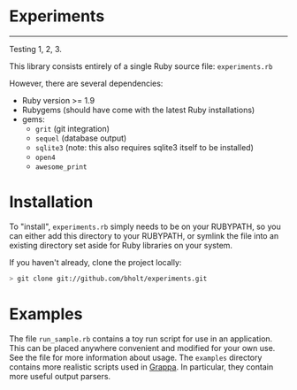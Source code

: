 # Experiments
--------------

Testing 1, 2, 3.

This library consists entirely of a single Ruby source file: `experiments.rb`

However, there are several dependencies:

- Ruby version >= 1.9
- Rubygems (should have come with the latest Ruby installations)
- gems:
  - `grit` (git integration)
  - `sequel` (database output)
  - `sqlite3` (note: this also requires sqlite3 itself to be installed)
  - `open4`
  - `awesome_print`

# Installation
To "install", `experiments.rb` simply needs to be on your RUBYPATH, so you can either add this directory to your RUBYPATH, or symlink the file into an existing directory set aside for Ruby libraries on your system.

If you haven't already, clone the project locally:
```bash
> git clone git://github.com/bholt/experiments.git
```

# Examples
The file `run_sample.rb` contains a toy run script for use in an application. This can be placed anywhere convenient and modified for your own use. See the file for more information about usage. The `examples` directory contains more realistic scripts used in [Grappa](http://sampa.cs.washington.edu/grappa). In particular, they contain more useful output parsers.
